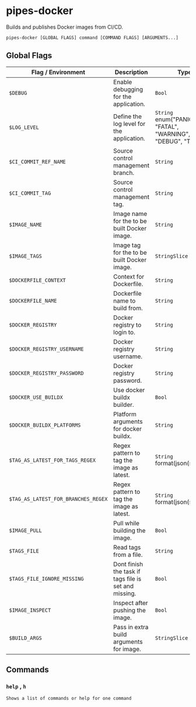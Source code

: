 # pipes-docker

Builds and publishes Docker images from CI/CD.

`pipes-docker [GLOBAL FLAGS] command [COMMAND FLAGS] [ARGUMENTS...]`

## Global Flags

| Flag / Environment |  Description   |  Type    | Required | Default |
|---------------- | --------------- | --------------- |  --------------- |  --------------- |
|`$DEBUG` | Enable debugging for the application. | `Bool` | `false` | false |
|`$LOG_LEVEL` | Define the log level for the application.  | `String`<br/>enum(&#34;PANIC&#34;, &#34;FATAL&#34;, &#34;WARNING&#34;, &#34;INFO&#34;, &#34;DEBUG&#34;, &#34;TRACE&#34;) | `false` | &#34;info&#34; |
|`$CI_COMMIT_REF_NAME` | Source control management branch. | `String` | `false` |  |
|`$CI_COMMIT_TAG` | Source control management tag. | `String` | `false` |  |
|`$IMAGE_NAME` | Image name for the to be built Docker image. | `String` | `true` |  |
|`$IMAGE_TAGS` | Image tag for the to be built Docker image. | `StringSlice` | `true` |  |
|`$DOCKERFILE_CONTEXT` | Context for Dockerfile. | `String` | `false` | &#34;.&#34; |
|`$DOCKERFILE_NAME` | Dockerfile name to build from. | `String` | `false` | &#34;Dockerfile&#34; |
|`$DOCKER_REGISTRY` | Docker registry to login to. | `String` | `false` |  |
|`$DOCKER_REGISTRY_USERNAME` | Docker registry username. | `String` | `false` |  |
|`$DOCKER_REGISTRY_PASSWORD` | Docker registry password. | `String` | `false` |  |
|`$DOCKER_USE_BUILDX` | Use docker buildx builder. | `Bool` | `false` | false |
|`$DOCKER_BUILDX_PLATFORMS` | Platform arguments for docker buildx. | `String` | `false` | &#34;linux/amd64&#34; |
|`$TAG_AS_LATEST_FOR_TAGS_REGEX` | Regex pattern to tag the image as latest.  | `String`<br/>format(json(string[])) | `false` | &#34;[\&#34;^v\\\\d*\\\\.\\\\d*\\\\.\\\\d*$\&#34;]&#34; |
|`$TAG_AS_LATEST_FOR_BRANCHES_REGEX` | Regex pattern to tag the image as latest.  | `String`<br/>format(json(string[])) | `false` | &#34;[]&#34; |
|`$IMAGE_PULL` | Pull while building the image. | `Bool` | `false` | true |
|`$TAGS_FILE` | Read tags from a file. | `String` | `false` |  |
|`$TAGS_FILE_IGNORE_MISSING` | Dont finish the task if tags file is set and missing. | `Bool` | `false` | false |
|`$IMAGE_INSPECT` | Inspect after pushing the image. | `Bool` | `false` | true |
|`$BUILD_ARGS` | Pass in extra build arguments for image. | `StringSlice` | `false` |  |

## Commands

### `help` , `h`

`Shows a list of commands or help for one command`
